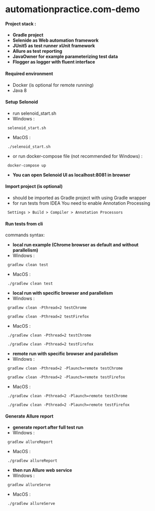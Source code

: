# automationpractice.com-demo
#### Project stack :
- **Gradle project** 
- **Selenide as Web automation framework** 
- **JUnit5 as test runner xUnit framework** 
- **Allure as test reporting** 
- **JavaOwner for example parameterizing test data** 
- **Flogger as logger with fluent interface** 


#### Required environment

- Docker (is optional for remote running)
- Java 8

#### Setup Selonoid

- run selenoid_start.sh
- Windows :
```
 selenoid_start.sh
```
- MacOS :
```
 ./selenoid_start.sh
```
- or run docker-compose file (not recommended for Windows) :
```
 docker-compose up
```
- **You can open Selenoid UI as localhost:8081 in browser** 
#### Import project (is optional)
- should be imported as Gradle project with using Gradle wrapper
- for run tests from IDEA You need to enable Annotation Processing
```
 Settings > Build > Compiler > Annotation Processors
```

#### Run tests from cli

commands syntax:
- **local run example (Chrome browser as default and without parallelism)**
- Windows :
```
 gradlew clean test
```
- MacOS :
```
 ./gradlew clean test
```
- **local run with specific browser and parallelism** 
- Windows :
```
 gradlew clean -Pthread=2 testChrome
```
```
 gradlew clean -Pthread=2 testFirefox
```
- MacOS :  
```
 ./gradlew clean -Pthread=2 testChrome
```
```
 ./gradlew clean -Pthread=2 testFirefox
```
- **remote run with specific browser and parallelism**
- Windows :
```
 gradlew clean -Pthread=2 -Plaunch=remote testChrome
```
```
 gradlew clean -Pthread=2 -Plaunch=remote testFirefox
```
- MacOS :
```
 ./gradlew clean -Pthread=2 -Plaunch=remote testChrome
```
```
 ./gradlew clean -Pthread=2 -Plaunch=remote testFirefox
```
#### Generate Allure report
- **generate report after full test run**
- Windows :
```
 gradlew allureReport
```
- MacOS :
```
 ./gradlew allureReport
```
- **then run Allure web service**
- Windows :
```
 gradlew allureServe
```
- MacOS :
```
 ./gradlew allureServe
```
